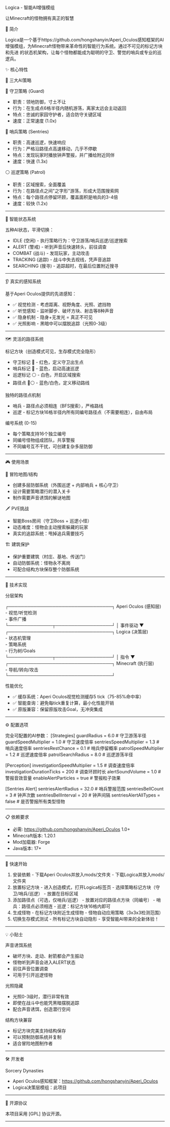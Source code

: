 Logica - 智能AI增强模组

  让Minecraft的怪物拥有真正的智慧

  📖 简介

  Logica是一个基于https://github.com/hongshanyin/Aperi_Oculos感知框架的AI增强模组，为Minecraft怪物带来革命性的智能行为系统。通过不可见的标记方块和先进
  的状态机架构，让每个怪物都能成为聪明的守卫、警觉的哨兵或专业的巡逻兵。

  ✨ 核心特性

  🎯 三大AI策略

  🔴 守卫策略 (Guard)

  - 职责：领地防御，寸土不让
  - 行为：在生成点6格半径内随机游荡，离家太远会主动返回
  - 特点：忠诚的家园守护者，适合防守关键区域
  - 速度：正常速度 (1.0x)

  🔵 哨兵策略 (Sentries)

  - 职责：高速巡逻，快速响应
  - 行为：严格沿路径点高速移动，几乎不停歇
  - 特点：发现玩家时播放钟声警报，并广播给附近同伴
  - 速度：快速 (1.3x)

  ⚪ 巡逻策略 (Patrol)

  - 职责：区域搜索，全面覆盖
  - 行为：在路径点之间"之字形"游荡，形成大范围搜索网
  - 特点：每个路径点停留环顾，覆盖面积是哨兵的3-4倍
  - 速度：较快 (1.2x)

  ---
  🧠 智能状态系统

  五种AI状态，平滑切换：
  - IDLE (空闲) - 执行策略行为：守卫游荡/哨兵巡逻/巡逻搜索
  - ALERT (警戒) - 听到声音后快速转头，前往调查
  - COMBAT (战斗) - 发现玩家，主动攻击
  - TRACKING (追踪) - 战斗中失去视线，凭声音追踪
  - SEARCHING (搜寻) - 追踪超时，在最后位置附近搜寻

  ---
  👂 真实的感知系统

  基于Aperi Oculos提供的先进感知：
  - ✅ 视觉检测 - 考虑距离、视野角度、光照、遮挡物
  - ✅ 听觉感知 - 监听脚步、破坏方块、射击等8种声音
  - ✅ 隐身机制 - 隐身+无发光 = 真正不可见
  - ✅ 光照影响 - 黑暗中可以摆脱追踪（光照0-3级）

  ---
  🗺️ 灵活的路径系统

  标记方块（创造模式可见，生存模式完全隐形）

  - 守卫标记 🔴 - 红色，定义守卫出生点
  - 哨兵标记 🔵 - 蓝色，启动高速巡逻
  - 巡逻标记 ⚪ - 白色，开启区域搜索
  - 路径点 🔵⚪ - 蓝色/白色，定义移动路线

  独特的路径点机制

  - 哨兵 - 路径点必须相连（BFS搜索），严格路线
  - 巡逻 - 标记方块16格半径内所有同编号路径点（不需要相连），自由布局

  编号系统 (0-15)

  - 每个策略支持16个独立编号
  - 同编号怪物组成团队，共享警报
  - 不同编号互不干扰，可创建复杂多层防御

  ---
  🎮 使用场景

  🏰 冒险地图/结构

  - 创建多层防御系统（外围巡逻 + 内部哨兵 + 核心守卫）
  - 设计需要策略潜行的潜入关卡
  - 制作需要声音诱饵的解谜地图

  🗡️ PVE挑战

  - 智能Boss房间（守卫Boss + 巡逻小怪）
  - 动态难度：怪物会主动搜索躲藏的玩家
  - 真实的追踪系统：甩掉追兵需要技巧

  🏗️ 建筑保护

  - 保护重要建筑（村庄、基地、传送门）
  - 自动防御系统：怪物永不离岗
  - 可配合结构方块保存整个防御系统

  ---
  🔧 技术实现

  分层架构

  ┌─────────────────────────────────┐
     Aperi Oculos (感知层)          
      - 视觉/听觉检测                 
      - 事件广播                     
  └──────────────┬──────────────────┘
                 │ 事件驱动
                 ▼
  ┌─────────────────────────────────┐
     Logica (决策层)                
      - 状态机管理                   
      - 策略系统                     
      - 行为树/Goals                 
  └──────────────┬──────────────────┘
                 │ 指令
                 ▼
  ┌─────────────────────────────────┐
     Minecraft (执行层)             
     - 导航/转向/攻击               
  └─────────────────────────────────┘

  性能优化

  - ✅ 缓存系统：Aperi Oculos视觉检测缓存5 tick（75-85%命中率）
  - ✅ 智能查询：避免每tick重复计算，最小化性能开销
  - ✅ 原版兼容：保留原版攻击Goal，无冲突集成

  ---
  ⚙️ 配置选项

  完全可配置的AI参数：
  [Strategies]
  guardRadius = 6.0                    # 守卫游荡半径
  guardSpeedMultiplier = 1.0           # 守卫速度倍率
  sentriesSpeedMultiplier = 1.3        # 哨兵速度倍率
  sentriesRestChance = 0.1             # 哨兵停留概率
  patrolSpeedMultiplier = 1.2          # 巡逻速度倍率
  patrolSearchRadius = 8.0             # 巡逻游荡半径

  [Perception]
  investigationSpeedMultiplier = 1.5   # 调查速度倍率
  investigationDurationTicks = 200     # 调查环顾时长
  alertSoundVolume = 1.0               # 警报音效音量
  enableAlertParticles = true          # 警报粒子效果

  [Sentries Alert]
  sentriesAlertRadius = 32.0           # 哨兵警报范围
  sentriesBellCount = 3                # 钟声次数
  sentriesBellInterval = 20            # 钟声间隔
  sentriesAlertAllTypes = false        # 是否警报所有类型怪物

  ---
  📋 依赖要求

  - 必需: https://github.com/hongshanyin/Aperi_Oculos 1.0+
  - Minecraft版本: 1.20.1
  - Mod加载器: Forge
  - Java版本: 17+

  ---
  🚀 快速开始

  1. 安装依赖
    - 下载Aperi Oculos并放入mods/文件夹
    - 下载Logica并放入mods/文件夹
  2. 放置标记方块
    - 进入创造模式，打开Logica标签页
    - 选择策略标记方块（守卫/哨兵/巡逻）
    - 放置在目标区域
  3. 添加路径点（可选，仅哨兵/巡逻）
    - 放置对应的路径点方块（同编号）
    - 哨兵：路径点必须相连
    - 巡逻：标记方块16格内即可
  4. 生成怪物
    - 在标记方块附近生成怪物
    - 怪物自动应用策略（3x3x3检测范围）
  5. 切换生存模式测试
    - 所有标记方块自动隐形
    - 享受智能AI带来的全新体验！

  ---
  💡 小贴士

  声音诱饵系统

  - 破坏方块、走动、射箭都会产生振动
  - 怪物听到声音会进入ALERT状态
  - 前往声音位置调查
  - 可用于引开巡逻怪物

  光照隐藏

  - 光照0-3级时，潜行非常有效
  - 即使在战斗中也能凭黑暗摆脱追踪
  - 配合声音诱饵，创造潜行空间

  结构方块兼容

  - 标记方块完美支持结构保存
  - 可以预制防御系统并复制
  - 适合冒险地图制作者

  ---
  🛠️ 开发者

  Sorcery Dynasties

  - Aperi Oculos感知框架：https://github.com/hongshanyin/Aperi_Oculos
  - Logica决策层模组：此项目

  ---
  📜 开源协议

  本项目采用 [GPL] 协议开源。

  ---
